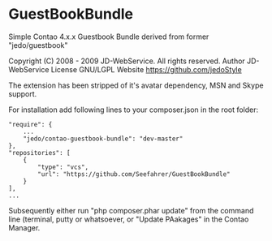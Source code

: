 # GuestBookBundle
Simple Contao 4.x.x Guestbook Bundle derived from former "jedo/guestbook"

Copyright &#40;C&#41; 2008 - 2009 JD-WebService. All rights reserved.
Author     JD-WebService
License    GNU/LGPL
Website    https://github.com/jedoStyle

The extension has been stripped of it's avatar dependency, MSN and Skype support.

For installation add following lines to your composer.json in the root folder:

    "require": {
        ...   
        "jedo/contao-guestbook-bundle": "dev-master"
    },
    "repositories": [
        {
            "type": "vcs",
            "url": "https://github.com/Seefahrer/GuestBookBundle"
        }
    ],
    ...
    
    
    
Subsequently either run "php composer.phar update" from the command line (terminal, putty or whatsoever,
or "Update PAakages" in the Contao Manager.
